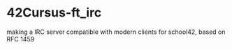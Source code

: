 # 42Cursus-ft_irc
 making a IRC server  compatible with modern clients for school42, based on RFC 1459 

